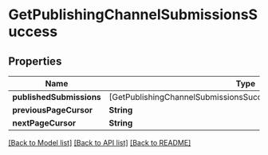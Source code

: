 # GetPublishingChannelSubmissionsSuccess

## Properties
Name | Type | Description | Notes
------------ | ------------- | ------------- | -------------
**publishedSubmissions** | [GetPublishingChannelSubmissionsSuccessPublishedSubmissionsInner] |  | 
**previousPageCursor** | **String** |  | [optional] 
**nextPageCursor** | **String** |  | [optional] 

[[Back to Model list]](../README.md#documentation-for-models) [[Back to API list]](../README.md#documentation-for-api-endpoints) [[Back to README]](../README.md)


